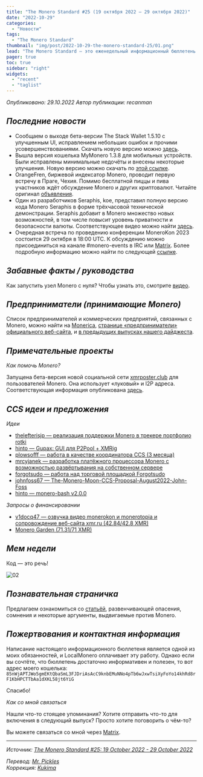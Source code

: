 ```yaml
---
title: "The Monero Standard #25 (19 октября 2022 — 29 октября 2022)"
date: "2022-10-29"
categories:
  - "Новости"
tags:
  - "The Monero Standard"
thumbnail: "img/post/2022-10-29-the-monero-standard-25/01.png"
lead: "The Monero Standard — это еженедельный информационный бюллетень от p2p торговой платформы LocalMonero обо всём, что касается Monero."
pager: true
toc: true
sidebar: "right"
widgets:
  - "recent"
  - "taglist"
---
```


_Опубликовано: 29.10.2022_
_Автор публикации: recanman_

## _Последние новости_

- Сообщаем о выходе бета-версии The Stack Wallet 1.5.10 с улучшенным UI, исправлением небольших ошибок и прочими усовершенствованиями. Скачать новую версию можно [здесь](https://github.com/cypherstack/stack_wallet/releases/tag/0082).
- Вышла версия кошелька MyMonero 1.3.8 для мобильных устройств. Были исправлены минимальные недочёты и внесены некоторые улучшения. Новую версию можно скачать по [этой ссылке](https://github.com/mymonero/mymonero-mobile).
- OrangeFren, биржевой индексатор Monero, проводит первую встречу в Праге, Чехия. Помимо бесплатной пиццы и пива участников ждёт обсуждение Monero и других криптовалют. Читайте оригинал [объявления](https://libreddit.de/yfrrgc/).
- Один из разработчиков Seraphis, koe, представил полную версию кода Monero Seraphis в форме трёхчасовой технической демонстрации. Seraphis добавит в Monero множество новых возможностей, в том числе повысит уровень приватности и безопасности валюты. Соответствующее видео можно найти [здесь](https://www.yewtu.be/watch?v=aAvSpfll9z4).
- Очередная встреча по проведению конференции MoneroKon 2023 состоится 29 октября в 18:00 UTC. К обсуждению можно присоединиться на канале #monero-events в IRC или [Matrix](https://matrix.to/#/%23monero-events:monero.social). Более подробную информацию можно найти по следующей [ссылке](https://github.com/MoneroKon/meta/issues/37).

## _Забавные факты / руководства_

Как запустить узел Monero c нуля? Чтобы узнать это, смотрите [видео](https://www.yewtu.be/watch?v=XonyYxjjfcg).

## _Предприниматели (принимающие Monero)_

Список предпринимателей и коммерческих предприятий, связанных с Monero, можно найти на [Monerica](https://monerica.com/), [странице «предприниматели» официального веб-сайта](https://getmonero.org/community/merchants/), и [в предыдущих выпусках нашего дайджеста](https://localmonero.co/nojs/the-monero-standard).

## _Примечательные проекты_

*Как помочь Monero?*

Запущена бета-версия новой социальной сети [xmrposter.club](https://xmrposter.club/) для пользователей Monero. Она использует «луковый» и I2P адреса. Соответствующая информация опубликована [здесь](https://libreddit.de/yedhxc).

## _CCS идеи и предложения_

*Идеи*

- [thelefterisjp — реализация поддержки Monero в трекере портфолио rotki](https://repo.getmonero.org/monero-project/ccs-proposals/-/merge_requests/351)
- [hinto — Gupax: GUI для P2Pool + XMRig](https://repo.getmonero.org/monero-project/ccs-proposals/-/merge_requests/350)
- [plowsofff — работа в качестве координатора CCS (3 месяца)](https://repo.getmonero.org/monero-project/ccs-proposals/-/merge_requests/348)
- [mrcyjanek — разработка платёжного процессора Monero с возможностью развёртывания на собственном сервере](https://repo.getmonero.org/monero-project/ccs-proposals/-/merge_requests/345)
- [forgotsudo — работа над торговой площадкой Forgotsudo](https://repo.getmonero.org/monero-project/ccs-proposals/-/merge_requests/340)
- [johnfoss67 — The-Monero-Moon-CCS-Proposal-August2022-John-Foss](https://repo.getmonero.org/monero-project/ccs-proposals/-/merge_requests/336)
- [hinto — monero-bash v2.0.0](https://repo.getmonero.org/monero-project/ccs-proposals/-/merge_requests/333)

*Запросы о финансировании*

- [v1docq47 — озвучка видео monerokon и monerotopia и сопровождение веб-сайта xmr.ru (42.84/42.8 XMR)](https://ccs.getmonero.org/proposals/v1docq47-monerokon-and-monerotopia-voiceover-and-working-on-xmr.ru.html)
- [Monero Garden (71.31/71 XMR)](https://ccs.getmonero.org/proposals/anhdres-monero-garden.html)

## *Мем недели*

Код — это речь!

![02](/img/post/2022-10-29-the-monero-standard-25/02.png)

## _Познавательная страничка_

Предлагаем ознакомиться со [статьёй](https://sethforprivacy.com/posts/dispelling-monero-fud/), развенчивающей опасения, сомнения и некоторые аргументы, выдвигаемые против Monero.

## _Пожертвования и контактная информация_

Написание настоящего информационного бюллетеня является одной из моих обязанностей, и LocalMonero оплачивает эту работу. Однако если вы сочтёте, что бюллетень достаточно информативен и полезен, то вот адрес моего кошелька:  
`85nWjAPTJWo5gmEKtQbaSmL3FJDriAsAcC9knbEMuNNo4pTb6wJxwTsiXyFoYo14khRd8rF1KbHPCTTbAa1dXKL58jt6YiG`

Спасибо!

*Как со мной связаться*

Нашли что-то стоящее упоминания? Хотите отправить что-то для включения в следующий выпуск? Просто хотите поговорить о чём-то?

Вы можете связаться со мной через [Matrix](https://matrix.to/#/@recanman:agoradesk.com).

---

_Источник: [The Monero Standard #25: 19 October 2022 - 29 October 2022](https://localmonero.co/the-monero-standard/weekly/25)_

_Перевод: [Mr. Pickles](https://t.me/v1docq47)_  
_Коррекция: [Kukima](https://t.me/Kukima)_
